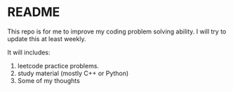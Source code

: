 # README

This repo is for me to improve my coding problem solving ability. I will try to update this at least weekly.

It will includes:
1. leetcode practice problems.
2. study material (mostly C++ or Python)
3. Some of my thoughts